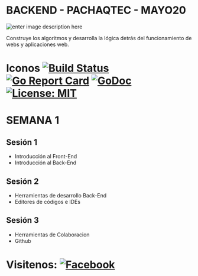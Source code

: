 # BACKEND - PACHAQTEC - MAYO20

![enter image description here](https://www.pachaqtec.edu.pe/img/whatsappImageBE.png)

Construye los algoritmos y desarrolla la lógica detrás del funcionamiento de webs y aplicaciones web.
# Iconos [![Build Status](https://travis-ci.com/shomali11/go-interview.svg?branch=master)](https://travis-ci.com/shomali11/go-interview) [![Go Report Card](https://goreportcard.com/badge/github.com/shomali11/go-interview)](https://goreportcard.com/report/github.com/shomali11/go-interview) [![GoDoc](https://godoc.org/github.com/shomali11/go-interview?status.svg)](https://godoc.org/github.com/shomali11/go-interview) [![License: MIT](https://img.shields.io/badge/License-MIT-yellow.svg)](https://opensource.org/licenses/MIT)

# SEMANA 1

## Sesión 1

- Introducción al Front-End  
- Introducción al Back-End  

## Sesión 2

- Herramientas de desarrollo Back-End
- Editores de códigos e IDEs

## Sesión 3

- Herramientas de Colaboracion 
- Github

# Visitenos: [![Facebook](https://icon-icons.com/icons2/1269/PNG/64/1497553311-103_84832.png)](https://fb.com)


